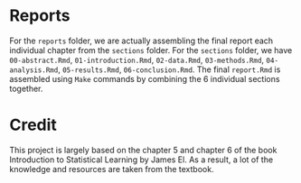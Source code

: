 # Reports

For the `reports` folder, we are actually assembling the final report each individual chapter from the `sections` folder. For the `sections` folder, we have `00-abstract.Rmd`, `01-introduction.Rmd`, `02-data.Rmd`, `03-methods.Rmd`, `04-analysis.Rmd`, `05-results.Rmd`, `06-conclusion.Rmd`. The final `report.Rmd` is assembled using `Make` commands by combining the 6 individual sections together.


# Credit
This project is largely based on the chapter 5 and chapter 6 of the book Introduction to Statistical Learning by James El. As a result, a lot of the knowledge and resources are taken from the textbook. 